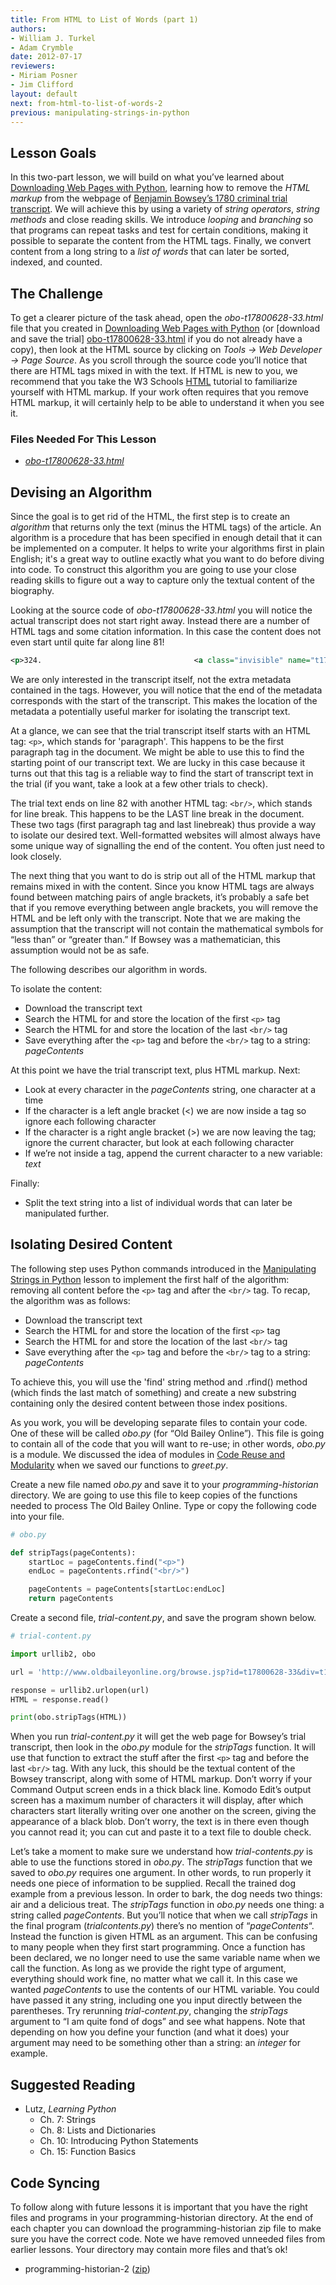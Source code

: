 ```yaml
---
title: From HTML to List of Words (part 1)
authors:
- William J. Turkel
- Adam Crymble
date: 2012-07-17
reviewers:
- Miriam Posner
- Jim Clifford
layout: default
next: from-html-to-list-of-words-2
previous: manipulating-strings-in-python
---
```


## Lesson Goals

In this two-part lesson, we will build on what you’ve learned about
[Downloading Web Pages with Python](http://programminghistorian.org/lessons/working-with-web-pages), learning how to remove the *HTML markup* from
the webpage of [Benjamin Bowsey’s 1780 criminal trial transcript][]. We
will achieve this by using a variety of *string operators*, *string methods*
and close reading skills. We introduce *looping* and *branching* so that
programs can repeat tasks and test for certain conditions, making it
possible to separate the content from the HTML tags. Finally, we convert
content from a long string to a *list of words* that can later be sorted,
indexed, and counted.

## The Challenge

To get a clearer picture of the task ahead, open the
*obo-t17800628-33.html* file that you created in [Downloading Web Pages with Python](http://programminghistorian.org/lessons/working-with-web-pages) (or [download and save the trial]
[obo-t17800628-33.html] if you do not already have a
copy), then look at the HTML source by clicking on
*Tools -> Web Developer -> Page Source*. As you scroll through the
source code you’ll notice that there are HTML tags mixed in with
the text. If HTML is new to you, we recommend that you take the W3 Schools [HTML][1] tutorial
to familiarize yourself with HTML markup. If your work often requires
that you remove HTML markup, it will certainly help to be able to
understand it when you see it.

### Files Needed For This Lesson

-   *[obo-t17800628-33.html][]*

## Devising an Algorithm

Since the goal is to get rid of the HTML, the first step is to create an
*algorithm* that returns only the text (minus the HTML tags) of the
article. An algorithm is a procedure that has been specified in enough
detail that it can be implemented on a computer. It helps to write your
algorithms first in plain English; it's a great way to outline exactly
what you want to do before diving into code. To construct this algorithm
you are going to use your close reading skills to figure out a way to
capture only the textual content of the biography.

Looking at the source code of *obo-t17800628-33.html* you will notice
the actual transcript does not start right away. Instead there are a
number of HTML tags and some citation information. In this case the content does
not even start until quite far along line 81!

``` xml
<p>324.                                  <a class="invisible" name="t17800628-33-defend448"> </a>                     BENJAMIN                      BOWSEY                                                                                                          (a blackmoor                  ) was indicted for                                                          that he together with five hundred other persons and more, did, unlawfully, riotously, and tumultuously assemble on the 6th of June
```

We are only interested in the transcript itself, not the extra metadata
contained in the tags. However, you will notice that the end of the
metadata corresponds with the start of the transcript. This makes the
location of the metadata a potentially useful marker for isolating the
transcript text.

At a glance, we can see that the trial transcript itself starts with an HTML tag:
`<p>`, which stands for 'paragraph'. This happens to be the first paragraph tag in the document.
We might be able to use this to find the starting point
of our transcript text. We are lucky in this case because it turns out
that this tag is a reliable way to find the start of transcript text
in the trial (if you want, take a look at a few other trials to check). 

The trial text ends on line 82 with another HTML tag: `<br/>`, which stands for line break. 
This happens to be the LAST line break in the document. These two tags (first paragraph tag and last linebreak)
thus provide a way to isolate our desired text. Well-formatted websites will almost always have some
unique way of signalling the end of the content. You often just need to
look closely.

The next thing that you want to do is strip out all of the HTML markup
that remains mixed in with the content. Since you know HTML tags are
always found between matching pairs of angle brackets, it’s probably a
safe bet that if you remove everything between angle brackets, you will
remove the HTML and be left only with the transcript. Note that we are
making the assumption that the transcript will not contain the
mathematical symbols for “less than” or “greater than.” If Bowsey was a
mathematician, this assumption would not be as safe.

The following describes our algorithm in words.

To isolate the content:

-   Download the transcript text
-   Search the HTML for and store the location of the first `<p>` tag
-   Search the HTML for and store the location of the last `<br/>` tag
-   Save everything after the `<p>` tag and before the `<br/>` tag to a string:
    *pageContents*

At this point we have the trial transcript text, plus HTML markup. Next:

-   Look at every character in the *pageContents* string, one character at
    a time
-   If the character is a left angle bracket (\<) we are now inside a
    tag so ignore each following character
-   If the character is a right angle bracket (\>) we are now leaving
    the tag; ignore the current character, but look at each following
    character
-   If we’re not inside a tag, append the current character to a new
    variable: *text*

Finally:

-   Split the text string into a list of individual words that can later
    be manipulated further.

## Isolating Desired Content

The following step uses Python commands introduced in the [Manipulating
Strings in Python][] lesson to implement the first half of the
algorithm: removing all content before the `<p>` tag and after the `<br/>` tag. To recap,
the algorithm was as follows:

-   Download the transcript text
-   Search the HTML for and store the location of the first `<p>` tag
-   Search the HTML for and store the location of the last `<br/>` tag
-   Save everything after the `<p>` tag and before the `<br/>` tag to a string:
    *pageContents*

To achieve this, you will use the 'find' string method and .rfind() method 
(which finds the last match of something) and create a new
substring containing only the desired content between those index positions.

As you work, you will be developing separate files to contain your code.
One of these will be called *obo.py* (for “Old Bailey Online”). This
file is going to contain all of the code that you will want to re-use;
in other words, *obo.py* is a module. We discussed the idea of modules
in [Code Reuse and Modularity][] when we saved our functions to
*greet.py*.

Create a new file named *obo.py* and save it to your
*programming-historian* directory. We are going to use this file to keep
copies of the functions needed to process The Old Bailey Online. Type or
copy the following code into your file.

``` python
# obo.py

def stripTags(pageContents):
    startLoc = pageContents.find("<p>")
    endLoc = pageContents.rfind("<br/>")

    pageContents = pageContents[startLoc:endLoc]
    return pageContents
```

Create a second file, *trial-content.py*, and save the program shown
below.

``` python
# trial-content.py

import urllib2, obo

url = 'http://www.oldbaileyonline.org/browse.jsp?id=t17800628-33&div=t17800628-33'

response = urllib2.urlopen(url)
HTML = response.read()

print(obo.stripTags(HTML))
```

When you run *trial-content.py* it will get the web page for Bowsey’s
trial transcript, then look in the *obo.py* module for the *stripTags*
function. It will use that function to extract the stuff after the first
`<p>` tag and before the last `<br/>` tag. With any luck, this should be the textual content of
the Bowsey transcript, along with some of HTML markup. Don’t worry if
your Command Output screen ends in a thick black line. Komodo Edit’s
output screen has a maximum number of characters it will display, after
which characters start literally writing over one another on the screen,
giving the appearance of a black blob. Don’t worry, the text is in there
even though you cannot read it; you can cut and paste it to a text file
to double check.

Let’s take a moment to make sure we understand how *trial-contents.py*
is able to use the functions stored in *obo.py*. The *stripTags* function
that we saved to *obo.py* requires one argument. In other words, to run
properly it needs one piece of information to be supplied. Recall the
trained dog example from a previous lesson. In order to bark, the dog
needs two things: air and a delicious treat. The *stripTags* function in
*obo.py* needs one thing: a string called *pageContents*. But you’ll
notice that when we call *stripTags* in the final program
(*trialcontents.py*) there’s no mention of “*pageContents*“. Instead the
function is given HTML as an argument. This can be confusing to many
people when they first start programming. Once a function has been
declared, we no longer need to use the same variable name when we call
the function. As long as we provide the right type of argument,
everything should work fine, no matter what we call it. In this case we
wanted *pageContents* to use the contents of our HTML variable. You could
have passed it any string, including one you input directly between the
parentheses. Try rerunning *trial-content.py*, changing the *stripTags*
argument to “I am quite fond of dogs” and see what happens. Note that
depending on how you define your function (and what it does) your
argument may need to be something other than a string: an *integer* for
example.

Suggested Reading
-----------------

-   Lutz, *Learning Python*
    -   Ch. 7: Strings
    -   Ch. 8: Lists and Dictionaries
    -   Ch. 10: Introducing Python Statements
    -   Ch. 15: Function Basics

## Code Syncing

To follow along with future lessons it is important that you have the
right files and programs in your programming-historian directory. At the
end of each chapter you can download the programming-historian zip file
to make sure you have the correct code. Note we have removed unneeded
files from earlier lessons. Your directory may contain more files and
that’s ok!

-   programming-historian-2 ([zip][])

  [http://programminghistorian.org/lessons/working-with-web-pages]: ../lessons/working-with-web-pages
  [Benjamin Bowsey’s 1780 criminal trial transcript]: http://www.oldbaileyonline.org/browse.jsp?id=t17800628-33&div=t17800628-33
  [HTML]: http://www.oldbaileyonline.org/browse.jsp?id=t17800628-33-defend448&div=t17800628-33
  [XML]: http://www.oldbaileyonline.org/browse.jsp?foo=bar&path=sessionsPapers/17800628.xml&div=t17800628-33&xml=yes
  [1]: http://www.w3schools.com/html/
  [zip file from the previous lesson here.]: ../lessons/manipulating-strings-in-python#code-syncing
  [Manipulating Strings in Python]: ../lessons/manipulating-strings-in-python
  [Code Reuse and Modularity]: ../lessons/code-reuse-and-modularity
  [zip]: ../assets/python-lessons2.zip
  [obo-t17800628-33.html]: ../assets/obo-t17800628-33.html

